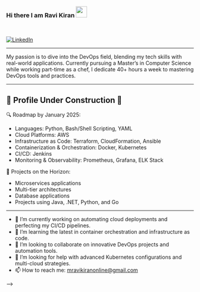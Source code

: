 ### Hi there I am Ravi Kiran <img src="https://raw.githubusercontent.com/MartinHeinz/MartinHeinz/master/wave.gif" width="30px">
<br/>

[![LinkedIn](https://img.shields.io/badge/linkedin-%230077B5.svg?style=for-the-badge&logo=linkedin&logoColor=white)](https://www.linkedin.com/in/ravikiranlinked/)



---

My passion is to dive into the DevOps field, blending my tech skills with real-world applications. Currently pursuing a Master’s in Computer Science while working part-time as a chef, I dedicate 40+ hours a week to mastering DevOps tools and practices.

---

## 🚧 Profile Under Construction 🚧

🔍 Roadmap by January 2025:

- Languages: Python, Bash/Shell Scripting, YAML
- Cloud Platforms: AWS
- Infrastructure as Code: Terraform, CloudFormation, Ansible
- Containerization & Orchestration: Docker, Kubernetes
- CI/CD: Jenkins
- Monitoring & Observability: Prometheus, Grafana, ELK Stack

🔧 Projects on the Horizon:

- Microservices applications
- Multi-tier architectures
- Database applications
- Projects using Java, .NET, Python, and Go

---

>
- 🔭 I’m currently working on automating cloud deployments and perfecting my CI/CD pipelines.
- 🌱 I’m learning the latest in container orchestration and infrastructure as code.
- 👯 I’m looking to collaborate on innovative DevOps projects and automation tools.
- 🤔 I’m looking for help with advanced Kubernetes configurations and multi-cloud strategies.
- 📫 How to reach me: mravikiranonline@gmail.com


-->
